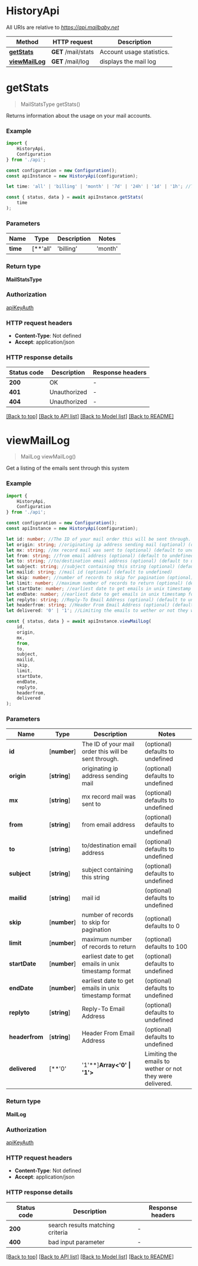 # HistoryApi

All URIs are relative to *https://api.mailbaby.net*

|Method | HTTP request | Description|
|------------- | ------------- | -------------|
|[**getStats**](#getstats) | **GET** /mail/stats | Account usage statistics.|
|[**viewMailLog**](#viewmaillog) | **GET** /mail/log | displays the mail log|

# **getStats**
> MailStatsType getStats()

Returns information about the usage on your mail accounts.

### Example

```typescript
import {
    HistoryApi,
    Configuration
} from './api';

const configuration = new Configuration();
const apiInstance = new HistoryApi(configuration);

let time: 'all' | 'billing' | 'month' | '7d' | '24h' | '1d' | '1h'; //The timeframe for the statistics. (optional) (default to undefined)

const { status, data } = await apiInstance.getStats(
    time
);
```

### Parameters

|Name | Type | Description  | Notes|
|------------- | ------------- | ------------- | -------------|
| **time** | [**&#39;all&#39; | &#39;billing&#39; | &#39;month&#39; | &#39;7d&#39; | &#39;24h&#39; | &#39;1d&#39; | &#39;1h&#39;**]**Array<&#39;all&#39; &#124; &#39;billing&#39; &#124; &#39;month&#39; &#124; &#39;7d&#39; &#124; &#39;24h&#39; &#124; &#39;1d&#39; &#124; &#39;1h&#39;>** | The timeframe for the statistics. | (optional) defaults to undefined|


### Return type

**MailStatsType**

### Authorization

[apiKeyAuth](../README.md#apiKeyAuth)

### HTTP request headers

 - **Content-Type**: Not defined
 - **Accept**: application/json


### HTTP response details
| Status code | Description | Response headers |
|-------------|-------------|------------------|
|**200** | OK |  -  |
|**401** | Unauthorized |  -  |
|**404** | Unauthorized |  -  |

[[Back to top]](#) [[Back to API list]](../README.md#documentation-for-api-endpoints) [[Back to Model list]](../README.md#documentation-for-models) [[Back to README]](../README.md)

# **viewMailLog**
> MailLog viewMailLog()

Get a listing of the emails sent through this system 

### Example

```typescript
import {
    HistoryApi,
    Configuration
} from './api';

const configuration = new Configuration();
const apiInstance = new HistoryApi(configuration);

let id: number; //The ID of your mail order this will be sent through. (optional) (default to undefined)
let origin: string; //originating ip address sending mail (optional) (default to undefined)
let mx: string; //mx record mail was sent to (optional) (default to undefined)
let from: string; //from email address (optional) (default to undefined)
let to: string; //to/destination email address (optional) (default to undefined)
let subject: string; //subject containing this string (optional) (default to undefined)
let mailid: string; //mail id (optional) (default to undefined)
let skip: number; //number of records to skip for pagination (optional) (default to 0)
let limit: number; //maximum number of records to return (optional) (default to 100)
let startDate: number; //earliest date to get emails in unix timestamp format (optional) (default to undefined)
let endDate: number; //earliest date to get emails in unix timestamp format (optional) (default to undefined)
let replyto: string; //Reply-To Email Address (optional) (default to undefined)
let headerfrom: string; //Header From Email Address (optional) (default to undefined)
let delivered: '0' | '1'; //Limiting the emails to wether or not they were delivered. (optional) (default to undefined)

const { status, data } = await apiInstance.viewMailLog(
    id,
    origin,
    mx,
    from,
    to,
    subject,
    mailid,
    skip,
    limit,
    startDate,
    endDate,
    replyto,
    headerfrom,
    delivered
);
```

### Parameters

|Name | Type | Description  | Notes|
|------------- | ------------- | ------------- | -------------|
| **id** | [**number**] | The ID of your mail order this will be sent through. | (optional) defaults to undefined|
| **origin** | [**string**] | originating ip address sending mail | (optional) defaults to undefined|
| **mx** | [**string**] | mx record mail was sent to | (optional) defaults to undefined|
| **from** | [**string**] | from email address | (optional) defaults to undefined|
| **to** | [**string**] | to/destination email address | (optional) defaults to undefined|
| **subject** | [**string**] | subject containing this string | (optional) defaults to undefined|
| **mailid** | [**string**] | mail id | (optional) defaults to undefined|
| **skip** | [**number**] | number of records to skip for pagination | (optional) defaults to 0|
| **limit** | [**number**] | maximum number of records to return | (optional) defaults to 100|
| **startDate** | [**number**] | earliest date to get emails in unix timestamp format | (optional) defaults to undefined|
| **endDate** | [**number**] | earliest date to get emails in unix timestamp format | (optional) defaults to undefined|
| **replyto** | [**string**] | Reply-To Email Address | (optional) defaults to undefined|
| **headerfrom** | [**string**] | Header From Email Address | (optional) defaults to undefined|
| **delivered** | [**&#39;0&#39; | &#39;1&#39;**]**Array<&#39;0&#39; &#124; &#39;1&#39;>** | Limiting the emails to wether or not they were delivered. | (optional) defaults to undefined|


### Return type

**MailLog**

### Authorization

[apiKeyAuth](../README.md#apiKeyAuth)

### HTTP request headers

 - **Content-Type**: Not defined
 - **Accept**: application/json


### HTTP response details
| Status code | Description | Response headers |
|-------------|-------------|------------------|
|**200** | search results matching criteria |  -  |
|**400** | bad input parameter |  -  |

[[Back to top]](#) [[Back to API list]](../README.md#documentation-for-api-endpoints) [[Back to Model list]](../README.md#documentation-for-models) [[Back to README]](../README.md)


